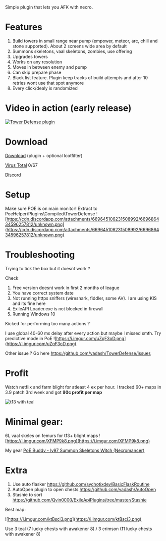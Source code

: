 Simple plugin that lets you AFK with necro.

# Features

1. Build towers in small range near pump (empower, meteor, arc, chill and stone supported). About 2 screens wide area by default
2. Summons skeletons, vaal skeletons, zombies, use offering
3. Upgrades towers
4. Works on any resolution
5. Moves in between enemy and pump
6. Can skip prepare phase
7. Black list feature. Plugin keep tracks of build attempts and after 10 retries wont use that spot anymore
8. Every click/dealy is randomized

# Video in action (early release)

[![Tower Defense plugin](https://i.imgur.com/CiemHav.png)](https://youtu.be/l3qag50mLSs?t=9 "Tower Defense plugin")

# Download
[Download](https://cloud.mail.ru/public/aX3U/4CpuEeicD) (plugin + optional lootfilter)

[Virus Total](https://www.virustotal.com/gui/file/d39a8cf1047167b7b6f7f504b766db81b32431c024e77f9d58dcf36022bb8c4e/detection) 0/67

[Discord](https://discord.gg/krU2DUs)

# Setup 
Make sure POE is on main monitor!
Extract to PoeHelper\Plugins\Compiled\TowerDefense
![https://cdn.discordapp.com/attachments/669645106231508992/669686434596257812/unknown.png](https://cdn.discordapp.com/attachments/669645106231508992/669686434596257812/unknown.png)

# Troubleshooting
Trying to tick the box but it doesnt work ?

Check
1. Free version doesnt work in first 2 months of league
2. You have correct system date
3. Not running https sniffers (wireshark, fiddler, some AV). I am using KIS and its fine here
4. ExileAPI Loader.exe is not blocked in firewall
5. Running Windows 10

Kicked for performing too many actions ?

I use global 40-60 ms delay after every action but maybe I missed smth. Try predictive mode in PoE
 ![https://i.imgur.com/uZqF3oD.png](https://i.imgur.com/uZqF3oD.png)

Other issue ? Go here https://github.com/vadash/TowerDefense/issues

# Profit
Watch netflix and farm blight for atleast 4 ex per hour. I tracked 60+ maps in 3.9 patch 3rd week and got **90c profit per map**

![t13 with teal](https://i.imgur.com/hATpF1r.png)

# Minimal gear:
6L vaal skeles on femurs for t13+ blight maps
![https://i.imgur.com/XFMP9k8.png](https://i.imgur.com/XFMP9k8.png)

My gear 
[PoE Buddy - lv97 Summon Skeletons Witch (Necromancer)](https://poe.technology/poebuddy/Cr8LSnuv#items-view)

# Extra
1. Use auto flasker https://github.com/sychotixdev/BasicFlaskRoutine
2. AutoOpen plugin to open chests https://github.com/vadash/AutoOpen
3. Stashie to sort https://github.com/Qvin0000/ExileApiPlugins/tree/master/Stashie

Best map:

![https://i.imgur.com/ktBsci3.png](https://i.imgur.com/ktBsci3.png)

Use 3 teal (7 lucky chests with awakener 8) / 3 crimson (11 lucky chests with awakener 8)
